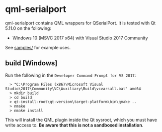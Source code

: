 qml-serialport
==============

qml-serialport contains QML wrappers for QSerialPort. It is tested with Qt 5.11.0 on the following:

- Windows 10 (MSVC 2017 x64) with Visual Studio 2017 Community

See [samples/](samples/) for example uses.

build [Windows]
---------------

Run the following in the `Developer Command Prompt for VS 2017`:

```
  > "C:\Program Files (x86)\Microsoft Visual Studio\2017\Community\VC\Auxiliary\Build\vcvarsall.bat" amd64
  > mkdir build
  > cd build
  > qt-install-root\qt-version\target-platform\bin\qmake ..
  > nmake
  > nmake install
```

This will install the QML plugin inside the Qt sysroot, which you must have write access to. **Be aware that this is not a sandboxed installation.**
